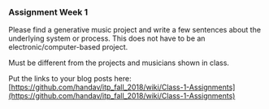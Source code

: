 ### Assignment Week 1

Please find a generative music project and write a few sentences about the underlying system or process. This does not have to be an electronic/computer-based project. 

Must be different from the projects and musicians shown in class.   

Put the links to your blog posts here: [https://github.com/handav/itp_fall_2018/wiki/Class-1-Assignments](https://github.com/handav/itp_fall_2018/wiki/Class-1-Assignments)